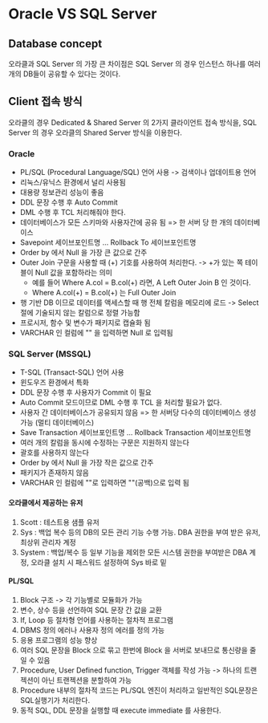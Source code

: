 # Oracle VS SQL Server
## Database concept
오라클과 SQL Server 의 가장 큰 차이점은 SQL Server 의 경우 인스턴스 하나를 여러 개의 DB들이 공유할 수 있다는 것이다.

## Client 접속 방식
오라클의 경우 Dedicated & Shared Server 의 2가지 클라이언트 접속 방식을,
SQL Server 의 경우 오라클의 Shared Server 방식을 이용한다.

### Oracle
- PL/SQL (Procedural Language/SQL) 언어 사용 -> 검색이나 업데이트용 언어
- 리눅스/유닉스 환경에서 널리 사용됨
- 대용량 정보관리 성능이 좋음
- DDL 문장 수행 후 Auto Commit
- DML 수행 후 TCL 처리해줘야 한다.
- 데이터베이스가 모든 스키마와 사용자간에 공유 됨 => 한 서버 당 한 개의 데이터베이스
- Savepoint 세이브포인트명 ... Rollback To 세이브포인트명
- Order by 에서 Null 을 가장 큰 값으로 간주
- Outer Join 구문을 사용할 때 (+) 기호를 사용하여 처리한다. -> +가 있는 쪽 테이블이 Null 값을 포함하라는 의미
  - 예를 들어 Where A.col = B.col(+) 라면, A Left Outer Join B 인 것이다.
  - Where A.col(+) = B.col(+) 는 Full Outer Join
- 행 기반 DB 이므로 데이터를 액세스할 때 행 전체 칼럼을 메모리에 로드 -> Select 절에 기술되지 않는 칼럼으로 정렬 가능함
- 프로시저, 함수 및 변수가 패키지로 캡슐화 됨
- VARCHAR 인 컬럼에 "" 을 입력하면 Null 로 입력됨


### SQL Server (MSSQL)
- T-SQL (Transact-SQL) 언어 사용
- 윈도우즈 환경에서 특화
- DDL 문장 수행 후 사용자가 Commit 이 필요
- Auto Commit 모드이므로 DML 수행 후 TCL 을 처리할 필요가 없다.
- 사용자 간 데이터베이스가 공유되지 않음 => 한 서버당 다수의 데이터베이스 생성 가능 (멀티 데이터베이스)
- Save Transaction 세이브포인트명 ... Rollback Transaction 세이브포인트명
- 여러 개의 칼럼을 동시에 수정하는 구문은 지원하지 않는다
- 괄호를 사용하지 않는다
- Order by 에서 Null 을 가장 작은 값으로 간주
- 패키지가 존재하지 않음
- VARCHAR 인 컬럼에 ""로 입력하면 ""(공백)으로 입력 됨


#### 오라클에서 제공하는 유저
1. Scott : 테스트용 샘플 유저
2. Sys : 백업 복수 등의 DB의 모든 관리 기능 수행 가능. DBA 권한을 부여 받은 유저, 최상위 관리자 계정
3. System : 백업/복수 등 일부 기능을 제외한 모든 시스템 권한을 부여받은 DBA 계정, 오라클 설치 시 패스워드 설정하여 Sys 바로 밑


#### PL/SQL
1. Block 구조 -> 각 기능별로 모듈화가 가능
2. 변수, 상수 등을 선언하여 SQL 문장 간 값을 교환
3. If, Loop 등 절차형 언어를 사용하는 절차적 프로그램
4. DBMS 정의 에러나 사용자 정의 에러를 정의 가능
5. 응용 프로그램의 성능 향상
6. 여러 SQL 문장을 Block 으로 묶고 한번에 Block 을 서버로 보내므로 통신량을 줄일 수 있음
7. Procedure, User Defined function, Trigger 객체를 작성 가능 -> 하나의 트랜젝션이 아닌 트랜젝션을 분할하여 가능
8. Procedure 내부의 절차적 코드는 PL/SQL 엔진이 처리하고 일반적인 SQL문장은 SQL실행기가 처리한다.
9. 동적 SQL, DDL 문장을 실행할 때 execute immediate 를 사용한다.

